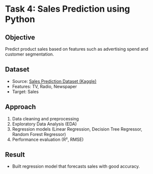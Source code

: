 # Task 4: Sales Prediction using Python  

## Objective  
Predict product sales based on features such as advertising spend and customer segmentation.  

##  Dataset  
- Source: [Sales Prediction Dataset (Kaggle)](https://www.kaggle.com/code/ashydv/sales-prediction-simple-linear-regression/input)  
- Features: TV, Radio, Newspaper  
- Target: Sales  

##  Approach  
1. Data cleaning and preprocessing  
2. Exploratory Data Analysis (EDA)  
3. Regression models (Linear Regression, Decision Tree Regressor, Random Forest Regressor)  
4. Performance evaluation (R², RMSE)  

##  Result  
- Built regression model that forecasts sales with good accuracy. 
